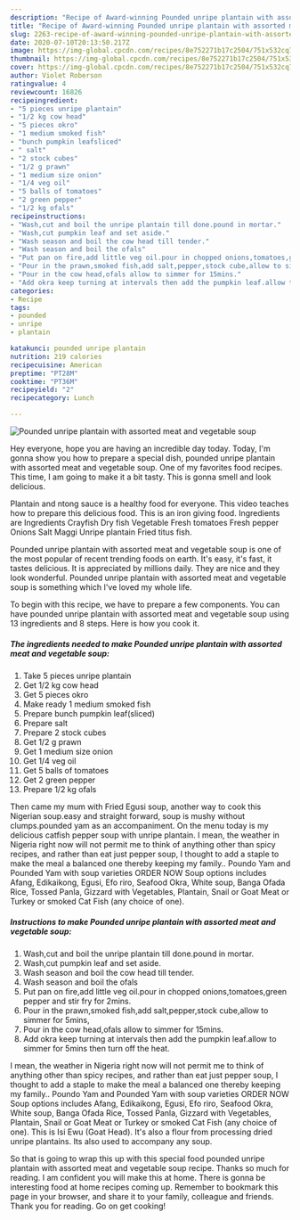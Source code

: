 ```yaml
---
description: "Recipe of Award-winning Pounded unripe plantain with assorted meat and vegetable soup"
title: "Recipe of Award-winning Pounded unripe plantain with assorted meat and vegetable soup"
slug: 2263-recipe-of-award-winning-pounded-unripe-plantain-with-assorted-meat-and-vegetable-soup
date: 2020-07-10T20:13:50.217Z
image: https://img-global.cpcdn.com/recipes/8e752271b17c2504/751x532cq70/pounded-unripe-plantain-with-assorted-meat-and-vegetable-soup-recipe-main-photo.jpg
thumbnail: https://img-global.cpcdn.com/recipes/8e752271b17c2504/751x532cq70/pounded-unripe-plantain-with-assorted-meat-and-vegetable-soup-recipe-main-photo.jpg
cover: https://img-global.cpcdn.com/recipes/8e752271b17c2504/751x532cq70/pounded-unripe-plantain-with-assorted-meat-and-vegetable-soup-recipe-main-photo.jpg
author: Violet Roberson
ratingvalue: 4
reviewcount: 16826
recipeingredient:
- "5 pieces unripe plantain"
- "1/2 kg cow head"
- "5 pieces okro"
- "1 medium smoked fish"
- "bunch pumpkin leafsliced"
- " salt"
- "2 stock cubes"
- "1/2 g prawn"
- "1 medium size onion"
- "1/4 veg oil"
- "5 balls of tomatoes"
- "2 green pepper"
- "1/2 kg ofals"
recipeinstructions:
- "Wash,cut and boil the unripe plantain till done.pound in mortar."
- "Wash,cut pumpkin leaf and set aside."
- "Wash season and boil the cow head till tender."
- "Wash season and boil the ofals"
- "Put pan on fire,add little veg oil.pour in chopped onions,tomatoes,green pepper and stir fry for 2mins."
- "Pour in the prawn,smoked fish,add salt,pepper,stock cube,allow to simmer for 5mins,"
- "Pour in the cow head,ofals allow to simmer for 15mins."
- "Add okra keep turning at intervals then add the pumpkin leaf.allow to simmer for 5mins then turn off the heat."
categories:
- Recipe
tags:
- pounded
- unripe
- plantain

katakunci: pounded unripe plantain 
nutrition: 219 calories
recipecuisine: American
preptime: "PT28M"
cooktime: "PT36M"
recipeyield: "2"
recipecategory: Lunch

---
```



![Pounded unripe plantain with assorted meat and vegetable soup](https://img-global.cpcdn.com/recipes/8e752271b17c2504/751x532cq70/pounded-unripe-plantain-with-assorted-meat-and-vegetable-soup-recipe-main-photo.jpg)

Hey everyone, hope you are having an incredible day today. Today, I'm gonna show you how to prepare a special dish, pounded unripe plantain with assorted meat and vegetable soup. One of my favorites food recipes. This time, I am going to make it a bit tasty. This is gonna smell and look delicious.

Plantain and ntong sauce is a healthy food for everyone. This video teaches how to prepare this delicious food. This is an iron giving food. Ingredients are Ingredients Crayfish Dry fish Vegetable Fresh tomatoes Fresh pepper Onions Salt Maggi Unripe plantain Fried titus fish.

Pounded unripe plantain with assorted meat and vegetable soup is one of the most popular of recent trending foods on earth. It's easy, it's fast, it tastes delicious. It is appreciated by millions daily. They are nice and they look wonderful. Pounded unripe plantain with assorted meat and vegetable soup is something which I've loved my whole life.


To begin with this recipe, we have to prepare a few components. You can have pounded unripe plantain with assorted meat and vegetable soup using 13 ingredients and 8 steps. Here is how you cook it.

<!--inarticleads1-->

##### The ingredients needed to make Pounded unripe plantain with assorted meat and vegetable soup:

1. Take 5 pieces unripe plantain
1. Get 1/2 kg cow head
1. Get 5 pieces okro
1. Make ready 1 medium smoked fish
1. Prepare bunch pumpkin leaf(sliced)
1. Prepare  salt
1. Prepare 2 stock cubes
1. Get 1/2 g prawn
1. Get 1 medium size onion
1. Get 1/4 veg oil
1. Get 5 balls of tomatoes
1. Get 2 green pepper
1. Prepare 1/2 kg ofals


Then came my mum with Fried Egusi soup, another way to cook this Nigerian soup.easy and straight forward, soup is mushy without clumps.pounded yam as an accompaniment. On the menu today is my delicious catfish pepper soup with unripe plantain. I mean, the weather in Nigeria right now will not permit me to think of anything other than spicy recipes, and rather than eat just pepper soup, I thought to add a staple to make the meal a balanced one thereby keeping my family.. Poundo Yam and Pounded Yam with soup varieties ORDER NOW Soup options includes Afang, Edikaikong, Egusi, Efo riro, Seafood Okra, White soup, Banga Ofada Rice, Tossed Panla, Gizzard with Vegetables, Plantain, Snail or Goat Meat or Turkey or smoked Cat Fish (any choice of one). 

<!--inarticleads2-->

##### Instructions to make Pounded unripe plantain with assorted meat and vegetable soup:

1. Wash,cut and boil the unripe plantain till done.pound in mortar.
1. Wash,cut pumpkin leaf and set aside.
1. Wash season and boil the cow head till tender.
1. Wash season and boil the ofals
1. Put pan on fire,add little veg oil.pour in chopped onions,tomatoes,green pepper and stir fry for 2mins.
1. Pour in the prawn,smoked fish,add salt,pepper,stock cube,allow to simmer for 5mins,
1. Pour in the cow head,ofals allow to simmer for 15mins.
1. Add okra keep turning at intervals then add the pumpkin leaf.allow to simmer for 5mins then turn off the heat.


I mean, the weather in Nigeria right now will not permit me to think of anything other than spicy recipes, and rather than eat just pepper soup, I thought to add a staple to make the meal a balanced one thereby keeping my family.. Poundo Yam and Pounded Yam with soup varieties ORDER NOW Soup options includes Afang, Edikaikong, Egusi, Efo riro, Seafood Okra, White soup, Banga Ofada Rice, Tossed Panla, Gizzard with Vegetables, Plantain, Snail or Goat Meat or Turkey or smoked Cat Fish (any choice of one). This is Isi Ewu (Goat Head). It&#39;s also a flour from processing dried unripe plantains. Its also used to accompany any soup. 

So that is going to wrap this up with this special food pounded unripe plantain with assorted meat and vegetable soup recipe. Thanks so much for reading. I am confident you will make this at home. There is gonna be interesting food at home recipes coming up. Remember to bookmark this page in your browser, and share it to your family, colleague and friends. Thank you for reading. Go on get cooking!
